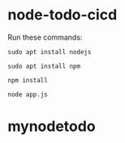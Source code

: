 # node-todo-cicd

Run these commands:


`sudo apt install nodejs`


`sudo apt install npm`


`npm install`

`node app.js`

# mynodetodo
